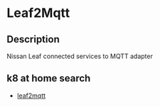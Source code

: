 # Leaf2Mqtt

## Description

Nissan Leaf connected services to MQTT adapter

## k8 at home search

- [leaf2mqtt](https://nanne.dev/k8s-at-home-search/#/leaf2mqtt)
